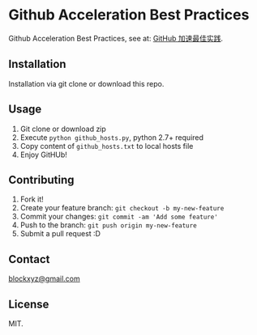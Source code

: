 # Github Acceleration Best Practices

Github Acceleration Best Practices, see at: [GitHub 加速最佳实践](https://dbarobin.com/2017/01/24/github-acceleration-best-practices).

## Installation

Installation via git clone or download this repo.

## Usage

1. Git clone or download zip
2. Execute `python github_hosts.py`, python 2.7+ required
3. Copy content of `github_hosts.txt` to local hosts file
4. Enjoy GitHUb!

## Contributing

1. Fork it!
2. Create your feature branch: `git checkout -b my-new-feature`
3. Commit your changes: `git commit -am 'Add some feature'`
4. Push to the branch: `git push origin my-new-feature`
5. Submit a pull request :D

## Contact

blockxyz@gmail.com

## License

MIT.


